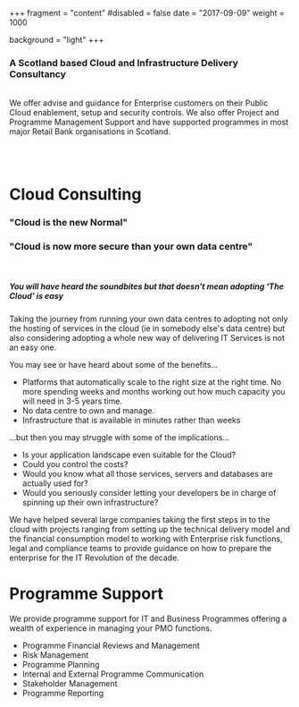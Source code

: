 +++
fragment = "content"
#disabled = false
date = "2017-09-09"
weight = 1000

background = "light"
+++
 
### A Scotland based Cloud and Infrastructure Delivery Consultancy  

<br>
We offer advise and guidance for Enterprise customers on their Public Cloud enablement, setup and security controls.  
We also offer Project and Programme Management Support and have supported programmes in most major Retail Bank organisations in Scotland.  

<br><br>

# Cloud Consulting

### "Cloud is the new Normal"
### "Cloud is now more secure than your own data centre"

<br>

##### You will have heard the soundbites but that doesn't mean adopting 'The Cloud' is easy

Taking the journey from running your own data centres to adopting not only the hosting of services in the cloud (ie in somebody else's data centre) but also considering adopting a whole new way of delivering IT Services is not an easy one.

You may see or have heard about some of the benefits...  
* Platforms that automatically scale to the right size at the right time.  No more spending weeks and months working out how much capacity you will need in 3-5 years time.  
* No data centre to own and manage.  
* Infrastructure that is available in minutes rather than weeks



...but then you may struggle with some of the implications...  
* Is your application landscape even suitable for the Cloud?  
* Could you control the costs?  
* Would you know what all those services, servers and databases are actually used for?  
* Would you seriously consider letting your developers be in charge of spinning up their own infrastructure?  

We have helped several large companies taking the first steps in to the cloud with projects ranging from setting up the technical delivery model and the financial consumption model to working with Enterprise risk functions, legal and compliance teams to provide guidance on how to prepare the enterprise for the IT Revolution of the decade.


# Programme Support

We provide programme support for IT and Business Programmes offering a wealth of experience in managing your PMO functions.  

* Programme Financial Reviews and Management
* Risk Management  
* Programme Planning  
* Internal and External Programme Communication  
* Stakeholder Management  
* Programme Reporting